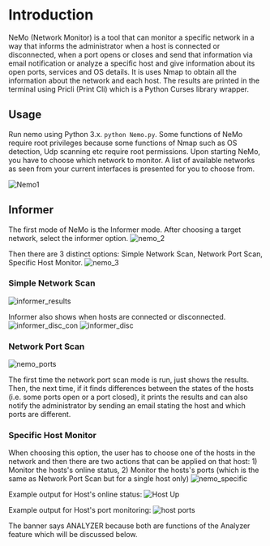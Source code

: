 # Introduction
NeMo (Network Monitor) is a tool that can monitor a specific network in a way that informs the administrator when a host is connected or disconnected, when a port opens or closes and send that information via email notification or analyze a specific host and give information about its open ports, services and OS details. It is uses Nmap to obtain all the information about the network and each host. The results are printed in the terminal using Pricli (Print Cli) which is a Python Curses library wrapper.

## Usage
Run nemo using Python 3.x. `python Nemo.py`. Some functions of NeMo require root privileges because some functions of Nmap such as OS detection, Udp scanning etc require root permissions. Upon starting NeMo, you have to choose which network to monitor. A list of available networks as seen from your current interfaces is presented for you to choose from.

![Nemo1](https://github.com/soilah/nemo/assets/37487882/af1693c1-13fe-4f42-8079-619102e45fcc)

## Informer
The first mode of NeMo is the Informer mode. After choosing a target network, select the informer option. 
![nemo_2](https://github.com/soilah/nemo/assets/37487882/33eb6df2-5a89-493f-8669-06f21dd11dd4)

Then there are 3 distinct options: Simple Network Scan, Network Port Scan, Specific Host Monitor.
![nemo_3](https://github.com/soilah/nemo/assets/37487882/4e39341f-aac1-4daf-b1b3-33bd4293ed13)

### Simple Network Scan
![informer_results](https://github.com/soilah/nemo/assets/37487882/6c81b99e-2cfd-4a17-95d9-e520cbb6e68a)

Informer also shows when hosts are connected or disconnected.
![informer_disc_con](https://github.com/soilah/nemo/assets/37487882/9416457a-2229-4820-91ef-f9be9c8d9be9)
![informer_disc](https://github.com/soilah/nemo/assets/37487882/a22b6917-79e0-4dfb-9625-da6092f6e453)

### Network Port Scan
![nemo_ports](https://github.com/soilah/nemo/assets/37487882/0eba4496-708b-4041-86e6-d4b6f0a900b3)

The first time the network port scan mode is run, just shows the results. Then, the next time, if it finds differences between the states of the hosts (i.e. some ports open or a port closed), it prints the results and can also notify the administrator by sending an email stating the host and which ports are different.

### Specific Host Monitor

When choosing this option, the user has to choose one of the hosts in the network and then there are two actions that can be applied on that host: 1) Monitor the hosts's online status, 2) Monitor the hosts's ports (which is the same as Network Port Scan but for a single host only)
![nemo_specific](https://github.com/soilah/nemo/assets/37487882/399e43c9-fbcd-45a2-aa56-2abbdcee80fd)

Example output for Host's online status:
![Host Up](https://github.com/soilah/nemo/assets/37487882/01734301-95fc-423a-b20b-2afff615cff5)

Example output for Host's port monitoring:
![host ports ](https://github.com/soilah/nemo/assets/37487882/22bbee3e-98d6-4337-84d0-3b7d0de24009)

The banner says ANALYZER because both are functions of the Analyzer feature which will be discussed below.
